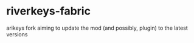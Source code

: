# riverkeys-fabric
 arikeys fork aiming to update the mod (and possibly, plugin) to the latest versions
